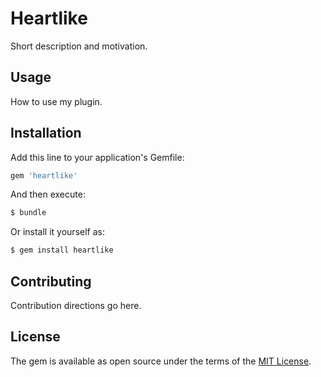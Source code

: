 # Heartlike
Short description and motivation.

## Usage
How to use my plugin.

## Installation
Add this line to your application's Gemfile:

```ruby
gem 'heartlike'
```

And then execute:
```bash
$ bundle
```

Or install it yourself as:
```bash
$ gem install heartlike
```

## Contributing
Contribution directions go here.

## License
The gem is available as open source under the terms of the [MIT License](https://opensource.org/licenses/MIT).
